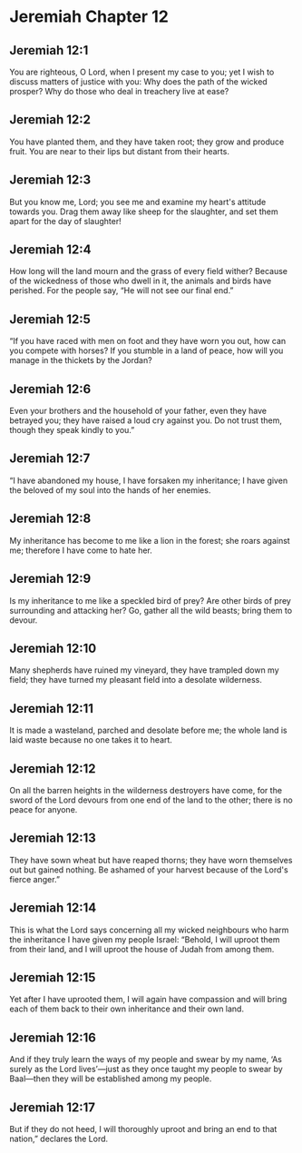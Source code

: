 # Jeremiah Chapter 12

## Jeremiah 12:1
You are righteous, O Lord, when I present my case to you; yet I wish to discuss matters of justice with you: Why does the path of the wicked prosper? Why do those who deal in treachery live at ease?

## Jeremiah 12:2
You have planted them, and they have taken root; they grow and produce fruit. You are near to their lips but distant from their hearts.

## Jeremiah 12:3
But you know me, Lord; you see me and examine my heart's attitude towards you. Drag them away like sheep for the slaughter, and set them apart for the day of slaughter!

## Jeremiah 12:4
How long will the land mourn and the grass of every field wither? Because of the wickedness of those who dwell in it, the animals and birds have perished. For the people say, “He will not see our final end.”

## Jeremiah 12:5
“If you have raced with men on foot and they have worn you out, how can you compete with horses? If you stumble in a land of peace, how will you manage in the thickets by the Jordan?

## Jeremiah 12:6
Even your brothers and the household of your father, even they have betrayed you; they have raised a loud cry against you. Do not trust them, though they speak kindly to you.”

## Jeremiah 12:7
“I have abandoned my house, I have forsaken my inheritance; I have given the beloved of my soul into the hands of her enemies.

## Jeremiah 12:8
My inheritance has become to me like a lion in the forest; she roars against me; therefore I have come to hate her.

## Jeremiah 12:9
Is my inheritance to me like a speckled bird of prey? Are other birds of prey surrounding and attacking her? Go, gather all the wild beasts; bring them to devour.

## Jeremiah 12:10
Many shepherds have ruined my vineyard, they have trampled down my field; they have turned my pleasant field into a desolate wilderness.

## Jeremiah 12:11
It is made a wasteland, parched and desolate before me; the whole land is laid waste because no one takes it to heart.

## Jeremiah 12:12
On all the barren heights in the wilderness destroyers have come, for the sword of the Lord devours from one end of the land to the other; there is no peace for anyone.

## Jeremiah 12:13
They have sown wheat but have reaped thorns; they have worn themselves out but gained nothing. Be ashamed of your harvest because of the Lord's fierce anger.”

## Jeremiah 12:14
This is what the Lord says concerning all my wicked neighbours who harm the inheritance I have given my people Israel: “Behold, I will uproot them from their land, and I will uproot the house of Judah from among them.

## Jeremiah 12:15
Yet after I have uprooted them, I will again have compassion and will bring each of them back to their own inheritance and their own land.

## Jeremiah 12:16
And if they truly learn the ways of my people and swear by my name, ‘As surely as the Lord lives’—just as they once taught my people to swear by Baal—then they will be established among my people.

## Jeremiah 12:17
But if they do not heed, I will thoroughly uproot and bring an end to that nation,” declares the Lord.
